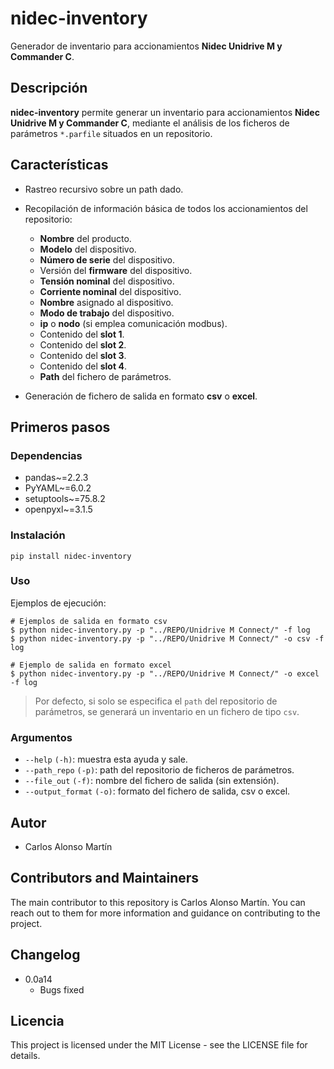 # nidec-inventory

Generador de inventario para accionamientos **Nidec Unidrive M y Commander C**.

## Descripción

**nidec-inventory** permite generar un inventario para accionamientos **Nidec Unidrive M y Commander C**, mediante el análisis de los ficheros de parámetros `*.parfile` situados en un repositorio.

## Características

- Rastreo recursivo sobre un path dado.
- Recopilación de información básica de todos los accionamientos del repositorio:

    - **Nombre** del producto.
    - **Modelo** del dispositivo.
    - **Número de serie** del dispositivo.
    - Versión del **firmware** del dispositivo.
    - **Tensión nominal** del dispositivo.
    - **Corriente nominal** del dispositivo.
    - **Nombre** asignado al dispositivo.
    - **Modo de trabajo** del dispositivo.
    - **ip** o **nodo** (si emplea comunicación modbus).
    - Contenido del **slot 1**.
    - Contenido del **slot 2**.
    - Contenido del **slot 3**.
    - Contenido del **slot 4**.
    - **Path** del fichero de parámetros.

- Generación de fichero de salida en formato **csv** o **excel**.

## Primeros pasos

### Dependencias

- pandas~=2.2.3
- PyYAML~=6.0.2
- setuptools~=75.8.2
- openpyxl~=3.1.5

### Instalación

```shell
pip install nidec-inventory
```

### Uso

Ejemplos de ejecución:

```shell
# Ejemplos de salida en formato csv
$ python nidec-inventory.py -p "../REPO/Unidrive M Connect/" -f log
$ python nidec-inventory.py -p "../REPO/Unidrive M Connect/" -o csv -f log
```

```shell
# Ejemplo de salida en formato excel
$ python nidec-inventory.py -p "../REPO/Unidrive M Connect/" -o excel -f log
```

> Por defecto, si solo se especifica el `path` del repositorio de parámetros, se generará un inventario en un fichero de tipo `csv`.

### Argumentos

- `--help` `(-h)`: muestra esta ayuda y sale.
- `--path_repo` `(-p)`: path del repositorio de ficheros de parámetros.
- `--file_out` `(-f)`: nombre del fichero de salida (sin extensión).
- `--output_format` `(-o)`: formato del fichero de salida, csv o excel.

## Autor

- Carlos Alonso Martín

## Contributors and Maintainers

The main contributor to this repository is Carlos Alonso Martín. You can reach out to them for more information and guidance on contributing to the project.

## Changelog

* 0.0a14
  * Bugs fixed 

## Licencia

This project is licensed under the MIT License - see the LICENSE file for details.